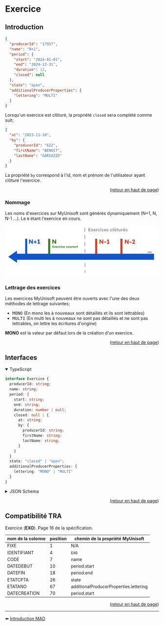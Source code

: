 <span id="readme-top"></span>

# Exercice

## Introduction

```json
{
  "producerId": "17957",
  "name": "N+1",
  "period": {
    "start": "2024-01-01",
    "end": "2024-12-31",
    "duration": 12,
    "closed": null
  },
  "state": "open",
  "additionalProducerProperties": {
    "lettering": "MULTI"
  }
}
```

Lorsqu'un exercice est clôturé, la propriété `closed` sera complété comme suit;
```json
{
  "at": "2023-11-10",
  "by": {
    "producerId": "622",
    "firstName": "BENOIT",
    "lastName": "GARIAZZO"
  }
}
```

La propriété `by` correspond à l'id, nom et prénom de l'utilisateur ayant clôturé l'exercice.

<p align="right">(<a href="#readme-top">retour en haut de page</a>)</p>

### Nommage

Les noms d'exercices sur MyUnisoft sont générés dynamiquement (N+1, N, N-1 ...). Le `N` étant l'exercice en cours.

<img src="../../images/exercices.png">

### Lettrage des exercices

Les exercices MyUnisoft peuvent être ouverts avec l'une des deux méthodes de lettrage suivantes;

- <kbd>MONO</kbd> (En mono les à nouveaux sont détaillés et ils sont lettrables)
- <kbd>MULTI</kbd> (En multi les à nouveaux ne sont pas détaillés et ne sont pas lettrables, on lettre les écritures d'origine)

**MONO** est la valeur par défaut lors de la création d'un exercice.

<p align="right">(<a href="#readme-top">retour en haut de page</a>)</p>

## Interfaces

<details open>
<summary>TypeScript</summary>

```ts
interface Exercice {
  producerId: string;
  name: string;
  period: {
    start: string;
    end: string;
    duration: number | null;
    closed: null | {
      at: string;
      by: {
        producerId: string;
        firstName: string;
        lastName: string;
      }
    }
  }
  state: "closed" | "open";
  additionalProducerProperties: {
    lettering: "MONO" | "MULTI"
  }
}
```
</details>

<details>
<summary>JSON Schema</summary>

```json
{
  "$schema": "http://json-schema.org/draft-07/schema#",
  "additionalProperties": false,
  "type": "object",
  "properties": {
    "producerId": {
      "type": "string"
    },
    "name": {
      "type": "string"
    },
    "period": {
      "type": "object",
      "properties": {
        "duration": {
          "type": "number",
          "description": "duration in months of the exercice",
          "nullable": true
        },
        "start": {
          "type": "string",
          "description": "Date with the format YYYY-MM-DD"
        },
        "end": {
          "type": "string",
          "description": "Date with the format YYYY-MM-DD"
        },
        "closed": {
          "type": "object",
          "properties": {
            "at": {
              "type": "string",
              "description": "Date with the format YYYY-MM-DD"
            },
            "by": {
              "type": "object",
              "properties": {
                "producerId": {
                  "type": "string"
                },
                "firstName": {
                  "type": "string"
                },
                "lastName": {
                  "type": "string"
                }
              },
              "required": [
                "firstName",
                "lastName",
                "producerId"
              ]
            }
          },
          "nullable": true,
          "required": [
            "at",
            "by"
          ]
        }
      },
      "required": [
        "start",
        "end"
      ]
    },
    "state": {
      "type": "string",
      "enum": [
        "closed",
        "open"
      ]
    },
    "additionalProducerProperties": {
      "type": "object",
      "properties": {
        "lettering": {
          "type": "string",
          "enum": [
            "MONO",
            "MULTI"
          ]
        }
      },
      "required": [
        "lettering"
      ]
    }
  },
  "required": [
    "name",
    "period",
    "state",
    "additionalProducerProperties",
    "producerId"
  ]
}
```
</details>

<p align="right">(<a href="#readme-top">retour en haut de page</a>)</p>

## Compatibilité TRA

Exercice (**EXO**). Page 16 de la spécification.

| nom de la colonne | position | chemin de la propriété MyUnisoft |
| --- | --- | --- | 
| FIXE | 1 | N/A |
| IDENTIFIANT | 4 | `EXO` |
| CODE | 7 | name |
| DATEDEBUT | 10 | period.start |
| DATEFIN | 18 | period.end |
| ETATCPTA | 26 | state |
| ETATANO | 67 | additionalProducerProperties.lettering |
| DATECREATION | 70 | period.start |

<p align="right">(<a href="#readme-top">retour en haut de page</a>)</p>

---

⬅️ [Introduction MAD](../../introduction.md)
